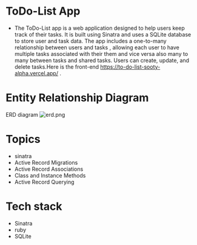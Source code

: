 # ToDo-List App
- The ToDo-List app is a web application designed to help users keep track of their tasks. It is built using Sinatra and uses a SQLite database to store user and task data. The app includes a one-to-many relationship between users and tasks ,  allowing each user to have multiple tasks associated with their them and vice versa also many to many between tasks and  shared tasks. Users can create, update, and delete tasks.Here is the front-end https://to-do-list-sooty-alpha.vercel.app/ .

# Entity Relationship Diagram
ERD diagram
![erd.png](https://github.com/RemmyKyalo/phase-3-project-backend/blob/main/erd.png)

# Topics
- sinatra
- Active Record Migrations
- Active Record Associations
- Class and Instance Methods
- Active Record Querying

# Tech stack
- Sinatra
- ruby
- SQLite



